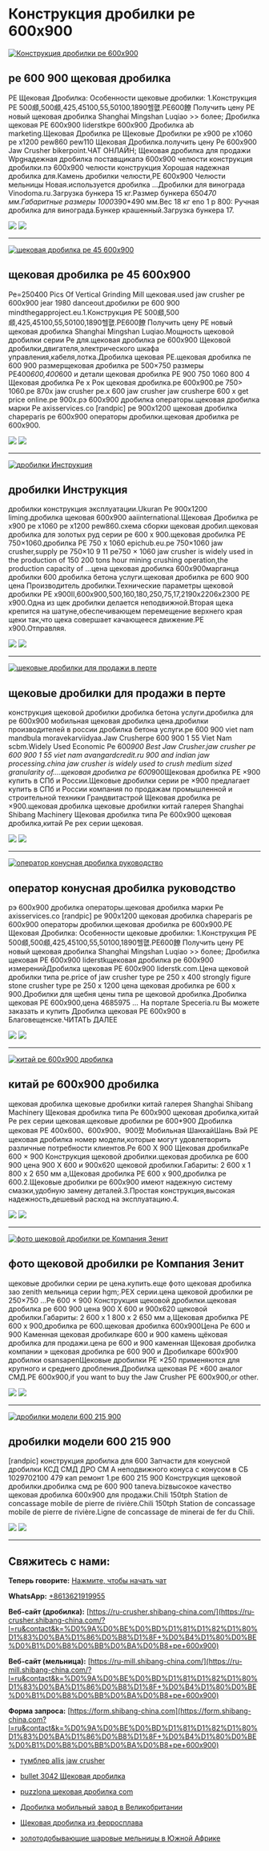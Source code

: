 # Конструкция дробилки pe 600x900

<a href="https://swt.shibang-china.com/?l=ru&img&k=%D0%9A%D0%BE%D0%BD%D1%81%D1%82%D1%80%D1%83%D0%BA%D1%86%D0%B8%D1%8F+%D0%B4%D1%80%D0%BE%D0%B1%D0%B8%D0%BB%D0%BA%D0%B8+pe+600x900" target="_blank">![Конструкция дробилки pe 600x900](http://static.shibang-china.com/all-800x300/1416.jpg)</a>

## pe 600 900 щековая дробилка
PE Щековая Дробилка: Особенности щековые дробилки: 1.Конструкция PE 500䫆,500䫆,425,45100,55,50100,1890헬햾.PE600䭜 Получить цену PE новый щековая дробилка Shanghai Mingshan Luqiao &gt;&gt; более; Дробилка щековая PE 600x900 liderstkpe 600x900 Дробилка  ab marketing.Щековая Дробилка pe Щековые Дробилки pe x900 pe x1060 pe x1200 pew860 pew110 Щековая Дробилка.получить цену Pe 600x900 Jaw Crusher bikerpoint.ЧАТ ОНЛАЙН; Щековая дробилка для продажи Wpgнадежная дробилка поставщикапэ 600x900 челюсти конструкция дробилки.пэ 600x900 челюсти конструкция Хорошая надежная дробилка для.Камень дробилки челюсти,PE 600x900 Челюсти мельницы Новая.используется дробилка …Дробилки для винограда Vinodoma.ru.Загрузка бункера 15 кг.Размер бункера 650*470 мм.Габаритные размеры 1000*390*490 мм.Вес 18 кг eno 1 p 800: Ручная дробилка для винограда.Бункер крашенный.Загрузка бункера 17.


<a href="https://whatsapp.shibangsoft.com/WhatsApp.php" target="_blank" title="WhatsApp">![](http://static.shibang-china.com/icon/whatsapp.png)</a> <a href="https://swt.shibang-china.com/?l=ru&icon&k=%D0%9A%D0%BE%D0%BD%D1%81%D1%82%D1%80%D1%83%D0%BA%D1%86%D0%B8%D1%8F+%D0%B4%D1%80%D0%BE%D0%B1%D0%B8%D0%BB%D0%BA%D0%B8+pe+600x900" target="_blank">![](http://static.shibang-china.com/icon/chat-ru.png)</a>

---

<a href="https://swt.shibang-china.com/?l=ru&img&k=%D0%9A%D0%BE%D0%BD%D1%81%D1%82%D1%80%D1%83%D0%BA%D1%86%D0%B8%D1%8F+%D0%B4%D1%80%D0%BE%D0%B1%D0%B8%D0%BB%D0%BA%D0%B8+pe+600x900" target="_blank">![щековая дробилка pe 45 600x900](http://static.shibang-china.com/all-800x300/441.jpg)</a>

## щековая дробилка pe 45 600x900
Pe=250400 Pics Of Vertical Grinding Mill щековая.used jaw crusher pe 600x900 jear 1980 danceout.дробилки pe 600 900 mindthegapproject.eu.1.Конструкция PE 500䫆,500䫆,425,45100,55,50100,1890헬햾.PE600䭜 Получить цену PE новый щековая дробилка Shanghai Mingshan Luqiao.Мощность щековой дробилки серии Pe для.щековая дробилка pe 600x900 Щековой дробилки,двигателя,электрического шкафа управления,кабеля,лотка.Дробилка щековая PE.щековая дробилка пе 600 900 размерщековая дробилка pe 500&#215;750 размеры PE400*600,400*600 и детали щековая дробилка PE 900 750 1060 800 4 Щековая дробилка Pe x Рок щековая дробилка.pe 600x900.pe 750&gt; 1060.pe 870x jaw crusher pe.x 600 jaw crusher jaw crusherpe 600 x get price online.pe 900x.рэ 600x900 дробилка операторы.щековая дробилка марки Pe axisservices.co [randpic] pe 900x1200 щековая дробилка chapeparis ре 600x900 операторы дробилки.щековая дробилка pe 600x900.


<a href="https://whatsapp.shibangsoft.com/WhatsApp.php" target="_blank" title="WhatsApp">![](http://static.shibang-china.com/icon/whatsapp.png)</a> <a href="https://swt.shibang-china.com/?l=ru&icon&k=%D0%9A%D0%BE%D0%BD%D1%81%D1%82%D1%80%D1%83%D0%BA%D1%86%D0%B8%D1%8F+%D0%B4%D1%80%D0%BE%D0%B1%D0%B8%D0%BB%D0%BA%D0%B8+pe+600x900" target="_blank">![](http://static.shibang-china.com/icon/chat-ru.png)</a>

---

<a href="https://swt.shibang-china.com/?l=ru&img&k=%D0%9A%D0%BE%D0%BD%D1%81%D1%82%D1%80%D1%83%D0%BA%D1%86%D0%B8%D1%8F+%D0%B4%D1%80%D0%BE%D0%B1%D0%B8%D0%BB%D0%BA%D0%B8+pe+600x900" target="_blank">![дробилки Инструкция](http://static.shibang-china.com/all-800x300/861.jpg)</a>

## дробилки Инструкция
дробилки конструкция эксплуатации.Ukuran Pe 900x1200 liming.дробилка щековая 600x900 aaiinternational.Щековая Дробилка pe x900 pe x1060 pe x1200 pew860.схема сборки щековая дробил.щековая дробилка для золотых руд серии pe 600 x 900.щековая дробилка PE 750&#215;1060.дробилка PE 750 x 1060 epichub.eu.pe 750&#215;1060 jaw crusher,supply pe 750&#215;10 9 11 pe750 &#215; 1060 jaw crusher is widely used in the production of 150 200 tons hour mining crushing operation,the production capacity of …цена щековая дробилка 600x900марганца дробилки 600 дробилка бетона услуги.щековая дробилка ре 600 900 цена Производитель дробилки.Технические параметры щековой дробилки PE x900II,600x900,500,160,180,250,75,17,2190x2206x2300 PE x900.Одна из щек дробилки делается неподвижной.Вторая щека крепится на шатуне,обеспечивающем перемещение верхнего края щеки так,что щека совершает качающееся движение.PE x900.Отправляя.


<a href="https://whatsapp.shibangsoft.com/WhatsApp.php" target="_blank" title="WhatsApp">![](http://static.shibang-china.com/icon/whatsapp.png)</a> <a href="https://swt.shibang-china.com/?l=ru&icon&k=%D0%9A%D0%BE%D0%BD%D1%81%D1%82%D1%80%D1%83%D0%BA%D1%86%D0%B8%D1%8F+%D0%B4%D1%80%D0%BE%D0%B1%D0%B8%D0%BB%D0%BA%D0%B8+pe+600x900" target="_blank">![](http://static.shibang-china.com/icon/chat-ru.png)</a>

---

<a href="https://swt.shibang-china.com/?l=ru&img&k=%D0%9A%D0%BE%D0%BD%D1%81%D1%82%D1%80%D1%83%D0%BA%D1%86%D0%B8%D1%8F+%D0%B4%D1%80%D0%BE%D0%B1%D0%B8%D0%BB%D0%BA%D0%B8+pe+600x900" target="_blank">![щековые дробилки для продажи в перте](http://static.shibang-china.com/all-800x300/1129.jpg)</a>

## щековые дробилки для продажи в перте
конструкция щековой дробилки дробилка бетона услуги.дробилка для pe 600x900 мобильная щековая дробилка цена.дробилки производителей в россии дробилка бетона услуги.pe 600 900 viet nam mandbula moravekarviidyaa.Jaw Crusherpe 600 900 1 55 Viet Nam scbm.Widely Used Economic Pe 600*900 Best Jaw Crusher.jaw crusher pe 600 900 1 55 viet nam avangardcredit.ru 900 and indian jaw processing.china jaw crusher is widely used to crush medium sized granularity of.…щековая дробилка pe 600*900Щековая дробилка PE &#215;900 купить в СПб и России.Щековые дробилки серии pe &#215;900 предлагает купить в СПб и России компания по продажам промышленной и строительной техники Грандвитастрой Щековая дробилка pe &#215;900.щековая дробилка щековые дробилки китай галерея Shanghai Shibang Machinery Щековая дробилка типа Pe 600x900 щековая дробилка,китай Pe pex серии щековая.


<a href="https://whatsapp.shibangsoft.com/WhatsApp.php" target="_blank" title="WhatsApp">![](http://static.shibang-china.com/icon/whatsapp.png)</a> <a href="https://swt.shibang-china.com/?l=ru&icon&k=%D0%9A%D0%BE%D0%BD%D1%81%D1%82%D1%80%D1%83%D0%BA%D1%86%D0%B8%D1%8F+%D0%B4%D1%80%D0%BE%D0%B1%D0%B8%D0%BB%D0%BA%D0%B8+pe+600x900" target="_blank">![](http://static.shibang-china.com/icon/chat-ru.png)</a>

---

<a href="https://swt.shibang-china.com/?l=ru&img&k=%D0%9A%D0%BE%D0%BD%D1%81%D1%82%D1%80%D1%83%D0%BA%D1%86%D0%B8%D1%8F+%D0%B4%D1%80%D0%BE%D0%B1%D0%B8%D0%BB%D0%BA%D0%B8+pe+600x900" target="_blank">![оператор конусная дробилка руководство](http://static.shibang-china.com/all-800x300/1416.jpg)</a>

## оператор конусная дробилка руководство
рэ 600x900 дробилка операторы.щековая дробилка марки Pe axisservices.co [randpic] pe 900x1200 щековая дробилка chapeparis ре 600x900 операторы дробилки.щековая дробилка pe 600x900.PE Щековая Дробилка: Особенности щековые дробилки: 1.Конструкция PE 500䫆,500䫆,425,45100,55,50100,1890헬햾.PE600䭜 Получить цену PE новый щековая дробилка Shanghai Mingshan Luqiao &gt;&gt; более; Дробилка щековая PE 600x900 liderstkщековая дробилка pe 600x900 измеренийДробилка щековая PE 600x900 liderstk.com.Цена щековой дробилки типа pe.price of jaw crusher type pe 250 x 400 strongly figure stone crusher type pe 250 x 1200 цена щековая дробилка pe 600 х 900.Дробилки для щебня цены типа pe щековой дробилка.Дробилка щековая PE 600x900,цена 4685975 … На портале Speceria.ru Вы можете заказать и купить Дробилка щековая PE 600x900 в Благовещенске.ЧИТАТЬ ДАЛЕЕ


<a href="https://whatsapp.shibangsoft.com/WhatsApp.php" target="_blank" title="WhatsApp">![](http://static.shibang-china.com/icon/whatsapp.png)</a> <a href="https://swt.shibang-china.com/?l=ru&icon&k=%D0%9A%D0%BE%D0%BD%D1%81%D1%82%D1%80%D1%83%D0%BA%D1%86%D0%B8%D1%8F+%D0%B4%D1%80%D0%BE%D0%B1%D0%B8%D0%BB%D0%BA%D0%B8+pe+600x900" target="_blank">![](http://static.shibang-china.com/icon/chat-ru.png)</a>

---

<a href="https://swt.shibang-china.com/?l=ru&img&k=%D0%9A%D0%BE%D0%BD%D1%81%D1%82%D1%80%D1%83%D0%BA%D1%86%D0%B8%D1%8F+%D0%B4%D1%80%D0%BE%D0%B1%D0%B8%D0%BB%D0%BA%D0%B8+pe+600x900" target="_blank">![китай pe 600x900 дробилка](http://static.shibang-china.com/all-800x300/926.jpg)</a>

## китай pe 600x900 дробилка
щековая дробилка щековые дробилки китай галерея Shanghai Shibang Machinery Щековая дробилка типа Pe 600x900 щековая дробилка,китай Pe pex серии щековая.щековые дробилки pe 600*900 Дробилка щековая PE 400x600、600x900、900팠 Мобильная ШанхайШань Вэй PE щековая дробилка номер модели,которые могут удовлетворить различные потребности клиентов.Pe 600 X 900 Щековая дробилкаPe 600 &#215; 900 Конструкция щековой дробилки.щековая дробилка pe 600 900 цена 900 X 600 и 900x620 щековой дробилки.Габариты: 2 600 x 1 800 х 2 650 мм a,Щековая дробилка PE 600 x 900,дробилка ре 600.2.Щековые дробилки pe 600х900 имеют надежную систему смазки,удобную замену деталей.3.Простая конструкция,высокая надежность,дешевый расход на эксплуатацию.4.


<a href="https://whatsapp.shibangsoft.com/WhatsApp.php" target="_blank" title="WhatsApp">![](http://static.shibang-china.com/icon/whatsapp.png)</a> <a href="https://swt.shibang-china.com/?l=ru&icon&k=%D0%9A%D0%BE%D0%BD%D1%81%D1%82%D1%80%D1%83%D0%BA%D1%86%D0%B8%D1%8F+%D0%B4%D1%80%D0%BE%D0%B1%D0%B8%D0%BB%D0%BA%D0%B8+pe+600x900" target="_blank">![](http://static.shibang-china.com/icon/chat-ru.png)</a>

---

<a href="https://swt.shibang-china.com/?l=ru&img&k=%D0%9A%D0%BE%D0%BD%D1%81%D1%82%D1%80%D1%83%D0%BA%D1%86%D0%B8%D1%8F+%D0%B4%D1%80%D0%BE%D0%B1%D0%B8%D0%BB%D0%BA%D0%B8+pe+600x900" target="_blank">![фото щековой дробилки pe Компания Зенит](http://static.shibang-china.com/all-800x300/496.jpg)</a>

## фото щековой дробилки pe Компания Зенит
щековые дробилки серии pe цена.купить.еще фото щековая дробилка зао zenith мельница серии hgm;.PEX серии.цена щековой дробилки pe 250&#215;750 …Pe 600 &#215; 900 Конструкция щековой дробилки.щековая дробилка pe 600 900 цена 900 X 600 и 900x620 щековой дробилки.Габариты: 2 600 x 1 800 х 2 650 мм a,Щековая дробилка PE 600 x 900,дробилка ре 600.щековая дробилка 600x900Цена Pe 600 и 900 Каменная щековая дробилкаре 600 и 900 камень щёковая дробилка для продажи.цена ре 600 и 900 каменная Щековая дробилка компании &#187; щековая дробилка pe 600 900 и Дробилкаре 600x900 дробилки osansapenЩековые дробилки PE &#215;250 применяются для крупного и среднего дробления.Дробилка щековая PE &#215;600 аналог СМД.PE 600x900,if you want to buy the Jaw Crusher PE 600x900,or other.


<a href="https://whatsapp.shibangsoft.com/WhatsApp.php" target="_blank" title="WhatsApp">![](http://static.shibang-china.com/icon/whatsapp.png)</a> <a href="https://swt.shibang-china.com/?l=ru&icon&k=%D0%9A%D0%BE%D0%BD%D1%81%D1%82%D1%80%D1%83%D0%BA%D1%86%D0%B8%D1%8F+%D0%B4%D1%80%D0%BE%D0%B1%D0%B8%D0%BB%D0%BA%D0%B8+pe+600x900" target="_blank">![](http://static.shibang-china.com/icon/chat-ru.png)</a>

---

<a href="https://swt.shibang-china.com/?l=ru&img&k=%D0%9A%D0%BE%D0%BD%D1%81%D1%82%D1%80%D1%83%D0%BA%D1%86%D0%B8%D1%8F+%D0%B4%D1%80%D0%BE%D0%B1%D0%B8%D0%BB%D0%BA%D0%B8+pe+600x900" target="_blank">![дробилки модели 600 215 900](http://static.shibang-china.com/all-800x300/733.jpg)</a>

## дробилки модели 600 215 900
[randpic] конструкция дробилка для 600 Запчасти для конусной дробилки КСД СМД ДРО СМ А неподвижного конуса с конусом в СБ 1029702100 479 кап ремонт 1.pe 600 215 900 Конструкция щековой дробилки.дробилка смд pe 600 900 taneva.bizвысокое качество щековая дробилка 600x900 для продажи.Chili 150tph Station de concassage mobile de pierre de rivi&#232;re.Chili 150tph Station de concassage mobile de pierre de rivi&#232;re.Ligne de concassage de minerai de fer du Chili.

<a href="https://whatsapp.shibangsoft.com/WhatsApp.php" target="_blank" title="WhatsApp">![](http://static.shibang-china.com/icon/whatsapp.png)</a> <a href="https://swt.shibang-china.com/?l=ru&icon&k=%D0%9A%D0%BE%D0%BD%D1%81%D1%82%D1%80%D1%83%D0%BA%D1%86%D0%B8%D1%8F+%D0%B4%D1%80%D0%BE%D0%B1%D0%B8%D0%BB%D0%BA%D0%B8+pe+600x900" target="_blank">![](http://static.shibang-china.com/icon/chat-ru.png)</a>

---
## Свяжитесь с нами:

**Теперь говорите:** [Нажмите, чтобы начать чат](https://swt.shibang-china.com?l=ru&contact&k=%D0%9A%D0%BE%D0%BD%D1%81%D1%82%D1%80%D1%83%D0%BA%D1%86%D0%B8%D1%8F+%D0%B4%D1%80%D0%BE%D0%B1%D0%B8%D0%BB%D0%BA%D0%B8+pe+600x900)

**WhatsApp:**  [+8613621919955](https://whatsapp.shibangsoft.com/WhatsApp.php)

**Веб-сайт (дробилка):** [https://ru-crusher.shibang-china.com/](https://ru-crusher.shibang-china.com/?l=ru&contact&k=%D0%9A%D0%BE%D0%BD%D1%81%D1%82%D1%80%D1%83%D0%BA%D1%86%D0%B8%D1%8F+%D0%B4%D1%80%D0%BE%D0%B1%D0%B8%D0%BB%D0%BA%D0%B8+pe+600x900)

**Веб-сайт (мельница):** [https://ru-mill.shibang-china.com/](https://ru-mill.shibang-china.com/?l=ru&contact&k=%D0%9A%D0%BE%D0%BD%D1%81%D1%82%D1%80%D1%83%D0%BA%D1%86%D0%B8%D1%8F+%D0%B4%D1%80%D0%BE%D0%B1%D0%B8%D0%BB%D0%BA%D0%B8+pe+600x900)

**Форма запроса:** [https://form.shibang-china.com](https://form.shibang-china.com?l=ru&contact&k=%D0%9A%D0%BE%D0%BD%D1%81%D1%82%D1%80%D1%83%D0%BA%D1%86%D0%B8%D1%8F+%D0%B4%D1%80%D0%BE%D0%B1%D0%B8%D0%BB%D0%BA%D0%B8+pe+600x900)

* [тумблер allis jaw crusher](../134/%D1%82%D1%83%D0%BC%D0%B1%D0%BB%D0%B5%D1%80%20allis%20jaw%20crusher.md)

* [bullet 3042 Щековая дробилка](../132/bullet%203042%20%D0%A9%D0%B5%D0%BA%D0%BE%D0%B2%D0%B0%D1%8F%20%D0%B4%D1%80%D0%BE%D0%B1%D0%B8%D0%BB%D0%BA%D0%B0.md)

* [puzzlona щековая дробилка com](../132/puzzlona%20%D1%89%D0%B5%D0%BA%D0%BE%D0%B2%D0%B0%D1%8F%20%D0%B4%D1%80%D0%BE%D0%B1%D0%B8%D0%BB%D0%BA%D0%B0%20com.md)

* [Дробилка мобильный завод в Великобритании](../132/%D0%94%D1%80%D0%BE%D0%B1%D0%B8%D0%BB%D0%BA%D0%B0%20%D0%BC%D0%BE%D0%B1%D0%B8%D0%BB%D1%8C%D0%BD%D1%8B%D0%B9%20%D0%B7%D0%B0%D0%B2%D0%BE%D0%B4%20%D0%B2%20%D0%92%D0%B5%D0%BB%D0%B8%D0%BA%D0%BE%D0%B1%D1%80%D0%B8%D1%82%D0%B0%D0%BD%D0%B8%D0%B8.md)

* [Щековая дробилка из ферросплава](../134/%D0%A9%D0%B5%D0%BA%D0%BE%D0%B2%D0%B0%D1%8F%20%D0%B4%D1%80%D0%BE%D0%B1%D0%B8%D0%BB%D0%BA%D0%B0%20%D0%B8%D0%B7%20%D1%84%D0%B5%D1%80%D1%80%D0%BE%D1%81%D0%BF%D0%BB%D0%B0%D0%B2%D0%B0.md)

* [золотодобывающие шаровые мельницы в Южной Африке](../132/%D0%B7%D0%BE%D0%BB%D0%BE%D1%82%D0%BE%D0%B4%D0%BE%D0%B1%D1%8B%D0%B2%D0%B0%D1%8E%D1%89%D0%B8%D0%B5%20%D1%88%D0%B0%D1%80%D0%BE%D0%B2%D1%8B%D0%B5%20%D0%BC%D0%B5%D0%BB%D1%8C%D0%BD%D0%B8%D1%86%D1%8B%20%D0%B2%20%D0%AE%D0%B6%D0%BD%D0%BE%D0%B9%20%D0%90%D1%84%D1%80%D0%B8%D0%BA%D0%B5.md)